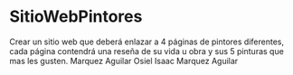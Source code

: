 # SitioWebPintores
Crear un sitio web que deberá enlazar a 4 páginas de pintores diferentes, cada página contendrá  una reseña de su vida u obra y sus 5 pinturas que mas les gusten.
Marquez Aguilar Osiel Isaac Marquez Aguilar
